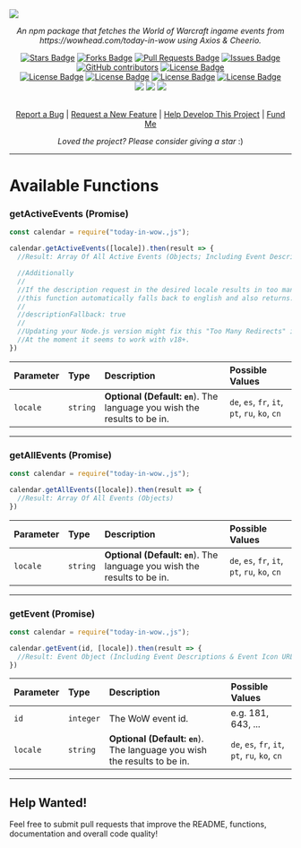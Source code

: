 <img src="http://rootk1d.xyz/github/today-in-wow.js/banner.png">
<p align="center"><i>An npm package that fetches the World of Warcraft ingame events from https://wowhead.com/today-in-wow using Axios & Cheerio.</i></p>
<div align="center">
  <a href="https://github.com/roo7k1d/today-in-wow.,js/stargazers"><img src="https://img.shields.io/github/stars/roo7k1d/today-in-wow.,js?color=yellow" alt="Stars Badge"/></a>
<a href="https://github.com/roo7k1d/today-in-wow.,js/network/members"><img src="https://img.shields.io/github/forks/roo7k1d/today-in-wow.,js?color=orange" alt="Forks Badge"/></a>
<a href="https://github.com/roo7k1d/today-in-wow.,js/pulls"><img src="https://img.shields.io/github/issues-pr/roo7k1d/today-in-wow.,js" alt="Pull Requests Badge"/></a>
<a href="https://github.com/roo7k1d/today-in-wow.,js/issues"><img src="https://img.shields.io/github/issues/roo7k1d/today-in-wow.,js" alt="Issues Badge"/></a>
<a href="https://github.com/roo7k1d/today-in-wow.,js/graphs/contributors"><img alt="GitHub contributors" src="https://img.shields.io/github/contributors/roo7k1d/today-in-wow.,js?color=2b9348"></a>
<a href="https://github.com/roo7k1d/today-in-wow.,js/blob/master/LICENSE"><img src="https://img.shields.io/github/license/roo7k1d/today-in-wow.,js?color=2b9348" alt="License Badge"/></a>
<br>
<a href="https://github.com/roo7k1d/today-in-wow.,js/"><img src="https://img.shields.io/github/repo-size/roo7k1d/today-in-wow.,js?color=important" alt="License Badge"/></a>
<a href="https://github.com/roo7k1d/today-in-wow.,js/"><img src="https://img.shields.io/tokei/lines/github/roo7k1d/today-in-wow.,js?color=yellowgreen" alt="License Badge"/></a>
<a href="https://github.com/roo7k1d/today-in-wow.,js/releases"><img src="https://img.shields.io/github/v/release/roo7k1d/today-in-wow.,js?color=success" alt="License Badge"/></a>
<a href="https://github.com/roo7k1d/today-in-wow.,js/commits"><img src="https://img.shields.io/github/last-commit/roo7k1d/today-in-wow.,js" alt="License Badge"/></a>
<br>
<a href="https://discord.gg/QQaWvMkFbs"><img src="https://img.shields.io/discord/801802083757457418?logo=discord&label=discord"/></a>
<a href="https://www.npmjs.com/package/today-in-wow.,js"><img src="https://img.shields.io/npm/v/today-in-wow.,js?logo=npm"/></a>
<a href="https://github.com/Roo7K1d/today-in-wow.,js/actions"><img src="https://img.shields.io/github/actions/workflow/status/roo7k1d/today-in-wow.,js/node.js.yml?logo=github-actions"/></a>
</div>
<br>
<p align="center"><a href="https://github.com/roo7k1d/today-in-wow.,js/issues">Report a Bug</a> | <a href="https://github.com/roo7k1d/today-in-wow.,js/issues">Request a New Feature</a> | <a href="https://github.com/today-in-wow.,js/pulls">Help Develop This Project</a> | <a href="https://ko-fi.com/RootK1d">Fund Me</a></p>
<p align="center"><i>Loved the project? Please consider giving a star</i> :)</p>

<hr>



# Available Functions

### getActiveEvents (Promise)

```js
const calendar = require("today-in-wow.,js");

calendar.getActiveEvents([locale]).then(result => {
  //Result: Array Of All Active Events (Objects; Including Event Descriptions & Event Icon URLs)

  //Additionally
  //
  //If the description request in the desired locale results in too many redirects because of URL encoding
  //this function automatically falls back to english and also returns:
  //
  //descriptionFallback: true
  //
  //Updating your Node.js version might fix this "Too Many Redirects" issue. It did at least for me.
  //At the moment it seems to work with v18+.
})
```

| Parameter | Type | Description | Possible Values |
| :--- | :--- | :--- | :--- |
| `locale` | `string` | **Optional (Default: `en`**). The language you wish the results to be in.| `de`, `es`, `fr`, `it`, `pt`, `ru`, `ko`, `cn`

<hr>

### getAllEvents (Promise)

```js
const calendar = require("today-in-wow.,js");

calendar.getAllEvents([locale]).then(result => {
  //Result: Array Of All Events (Objects)
})
```

| Parameter | Type | Description | Possible Values |
| :--- | :--- | :--- | :--- |
| `locale` | `string` | **Optional (Default: `en`**). The language you wish the results to be in.| `de`, `es`, `fr`, `it`, `pt`, `ru`, `ko`, `cn`

<hr>

### getEvent (Promise)

```js
const calendar = require("today-in-wow.,js");

calendar.getEvent(id, [locale]).then(result => {
  //Result: Event Object (Including Event Descriptions & Event Icon URLs)
})
```

| Parameter | Type | Description | Possible Values |
| :--- | :--- | :--- | :--- |
| `id` | `integer` | The WoW event id. | e.g. 181, 643, ...
| `locale` | `string` | **Optional (Default: `en`**). The language you wish the results to be in.| `de`, `es`, `fr`, `it`, `pt`, `ru`, `ko`, `cn`

<hr>

## Help Wanted!
Feel free to submit pull requests that improve the README, functions, documentation and overall code quality!

